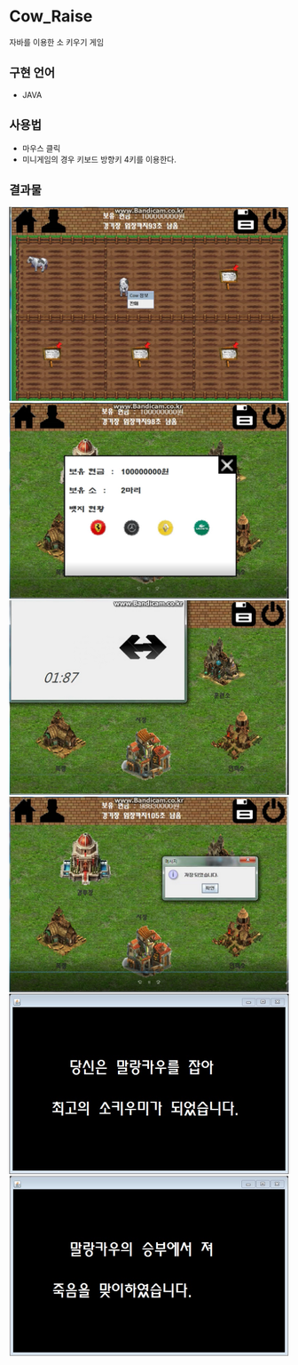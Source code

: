 # Cow_Raise
자바를 이용한 소 키우기 게임

## 구현 언어
- JAVA

## 사용법
- 마우스 클릭
- 미니게임의 경우 키보드 방향키 4키를 이용한다.

## 결과물
![GitHub Logo](/Image/Cow1.png)
![GitHub Logo](/Image/Cow2.png)
![GitHub Logo](/Image/Cow3.png)
![GitHub Logo](/Image/cow4.png)
![GitHub Logo](/Image/Cow5.jpg)
![GitHub Logo](/Image/Cow6.jpg)

